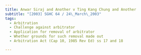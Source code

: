 ```yaml
---
title: Anwar Siraj and Another v Ting Kang Chung and Another 
subtitle: "[2003] SGHC 64 / 24\_March\_2003"
tags:
  - Arbitration
  - Challenge against arbitrator
  - Application for removal of arbitrator
  - Whether grounds for such removal made out
  - Arbitration Act (Cap 10, 1985 Rev Ed) ss 17 and 18

---
```


